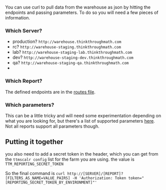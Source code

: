 You can use curl to pull data from the warehouse as json by hitting the endpoints and passing parameters. To do so you will need a few pieces of information.

### Which Server?
* production? `http://warehouse.thinkthroughmath.com`
* rc? `http://warehouse-staging.thinkthroughmath.com`
* lab? `http://warehouse-staging-lab.thinkthroughmath.com`
* dev? `http://warehouse-staging-dev.thinkthroughmath.com`
* qa? `http://warehouse-staging-qa.thinkthroughmath.com`
* 
### Which Report?
The defined endpoints are in the [routes file](https://github.com/thinkthroughmath/reporting/blob/rc/config/routes.rb).

### Which parameters?
This can be a little tricky and will need some experimentation depending on what you are looking for, but there's a list of supported parameters [here](https://github.com/thinkthroughmath/reporting/blob/rc/app/reports/param_parser.rb). Not all reports support all parameters though.

## Putting it together
you also need to add a secret token in the header, which you can get from the `ttmscalr config` list for the farm you are using. the value is `TTM_REPORTING_SECRET_TOKEN`

So the final command is `curl http://[SERVER]/[REPORT]?[FILTERS_AS_NAME=VALUE_PAIRS] -H 'Authorization: Token token="[REPORTING_SECRET_TOKEN_BY_ENVIRONMENT]"'`
